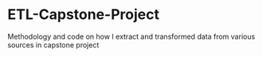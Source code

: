 # ETL-Capstone-Project
Methodology and code on how I extract and transformed data from various sources in capstone project
